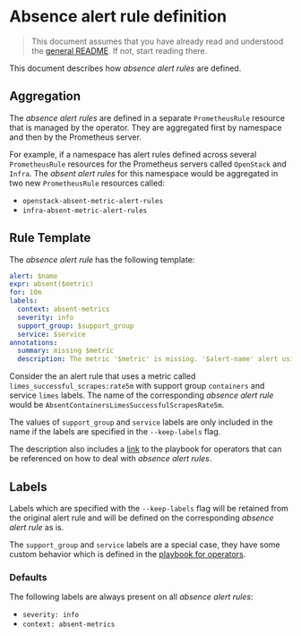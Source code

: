 # Absence alert rule definition

> This document assumes that you have already read and understood the [general
> README](../README.md). If not, start reading there.

This document describes how _absence alert rules_ are defined.

## Aggregation

The _absence alert rules_ are defined in a separate `PrometheusRule` resource that is
managed by the operator. They are aggregated first by namespace and then by the Prometheus
server.

For example, if a namespace has alert rules defined across several `PrometheusRule`
resources for the Prometheus servers called `OpenStack` and `Infra`. The _absent alert
rules_ for this namespace would be aggregated in two new `PrometheusRule` resources
called:

- `openstack-absent-metric-alert-rules`
- `infra-absent-metric-alert-rules`

## Rule Template

The _absence alert rule_ has the following template:

```yaml
alert: $name
expr: absent($metric)
for: 10m
labels:
  context: absent-metrics
  severity: info
  support_group: $support_group
  service: $service
annotations:
  summary: missing $metric
  description: The metric '$metric' is missing. '$alert-name' alert using it may not fire as intended.
```

Consider the an alert rule that uses a metric called `limes_successful_scrapes:rate5m`
with support group `containers` and service `limes` labels. The name of the corresponding
_absence alert rule_ would be `AbsentContainersLimesSuccessfulScrapesRate5m`.

The values of `support_group` and `service` labels are only included in the name if the
labels are specified in the `--keep-labels` flag.

The description also includes a [link](./docs/playbook.md) to the playbook for operators
that can be referenced on how to deal with _absence alert rules_.

## Labels

Labels which are specified with the `--keep-labels` flag will be retained from the
original alert rule and will be defined on the corresponding _absence alert rule_ as is.

The `support_group` and `service` labels are a special case, they have some custom behavior which is
defined in the [playbook for operators](./playbook.md#support-group-and-service-labels).

### Defaults

The following labels are always present on all _absence alert rules_:

- `severity: info`
- `context: absent-metrics`
